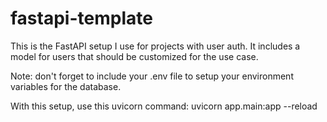 # fastapi-template

This is the FastAPI setup I use for projects with user auth. It includes a model for users that should be customized for the use case.

Note: don't forget to include your .env file to setup your environment variables for the database.

With this setup, use this uvicorn command: uvicorn app.main:app --reload   
